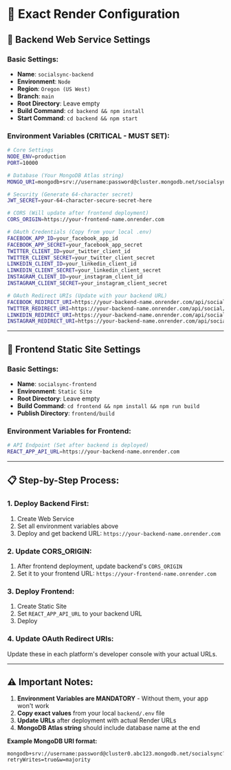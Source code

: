 # 🚀 Exact Render Configuration

## 🔧 **Backend Web Service Settings**

### **Basic Settings:**
- **Name**: `socialsync-backend`
- **Environment**: `Node`
- **Region**: `Oregon (US West)`
- **Branch**: `main`
- **Root Directory**: Leave empty
- **Build Command**: `cd backend && npm install`
- **Start Command**: `cd backend && npm start`

### **Environment Variables (CRITICAL - MUST SET):**

```bash
# Core Settings
NODE_ENV=production
PORT=10000

# Database (Your MongoDB Atlas string)
MONGO_URI=mongodb+srv://username:password@cluster.mongodb.net/socialsync

# Security (Generate 64-character secret)
JWT_SECRET=your-64-character-secure-secret-here

# CORS (Will update after frontend deployment)
CORS_ORIGIN=https://your-frontend-name.onrender.com

# OAuth Credentials (Copy from your local .env)
FACEBOOK_APP_ID=your_facebook_app_id
FACEBOOK_APP_SECRET=your_facebook_app_secret
TWITTER_CLIENT_ID=your_twitter_client_id
TWITTER_CLIENT_SECRET=your_twitter_client_secret
LINKEDIN_CLIENT_ID=your_linkedin_client_id
LINKEDIN_CLIENT_SECRET=your_linkedin_client_secret
INSTAGRAM_CLIENT_ID=your_instagram_client_id
INSTAGRAM_CLIENT_SECRET=your_instagram_client_secret

# OAuth Redirect URIs (Update with your backend URL)
FACEBOOK_REDIRECT_URI=https://your-backend-name.onrender.com/api/social/facebook/callback
TWITTER_REDIRECT_URI=https://your-backend-name.onrender.com/api/social/twitter/callback
LINKEDIN_REDIRECT_URI=https://your-backend-name.onrender.com/api/social/linkedin/callback
INSTAGRAM_REDIRECT_URI=https://your-backend-name.onrender.com/api/social/instagram/callback
```

---

## 🎨 **Frontend Static Site Settings**

### **Basic Settings:**
- **Name**: `socialsync-frontend`  
- **Environment**: `Static Site`
- **Root Directory**: Leave empty
- **Build Command**: `cd frontend && npm install && npm run build`
- **Publish Directory**: `frontend/build`

### **Environment Variables for Frontend:**
```bash
# API Endpoint (Set after backend is deployed)
REACT_APP_API_URL=https://your-backend-name.onrender.com
```

---

## 📋 **Step-by-Step Process:**

### **1. Deploy Backend First:**
1. Create Web Service
2. Set all environment variables above
3. Deploy and get backend URL: `https://your-backend-name.onrender.com`

### **2. Update CORS_ORIGIN:**
1. After frontend deployment, update backend's `CORS_ORIGIN`
2. Set it to your frontend URL: `https://your-frontend-name.onrender.com`

### **3. Deploy Frontend:**
1. Create Static Site
2. Set `REACT_APP_API_URL` to your backend URL
3. Deploy

### **4. Update OAuth Redirect URIs:**
Update these in each platform's developer console with your actual URLs.

---

## ⚠️ **Important Notes:**

1. **Environment Variables are MANDATORY** - Without them, your app won't work
2. **Copy exact values** from your local `backend/.env` file
3. **Update URLs** after deployment with actual Render URLs
4. **MongoDB Atlas string** should include database name at the end

**Example MongoDB URI format:**
```
mongodb+srv://username:password@cluster0.abc123.mongodb.net/socialsync?retryWrites=true&w=majority
``` 